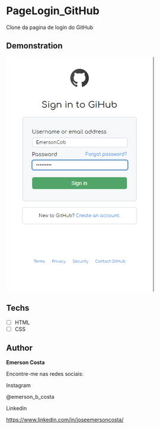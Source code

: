 # PageLogin_GitHub
 Clone da pagina de login do GitHub

## Demonstration

<img src="./img/result.png" alt="Exemplo">

## Techs

* [ ] HTML
* [ ] CSS

## Author

**Emerson Costa**

Encontre-me nas redes sociais: 

Instagram

@emerson_b_costa

Linkedin

https://www.linkedin.com/in/joseemersoncosta/
